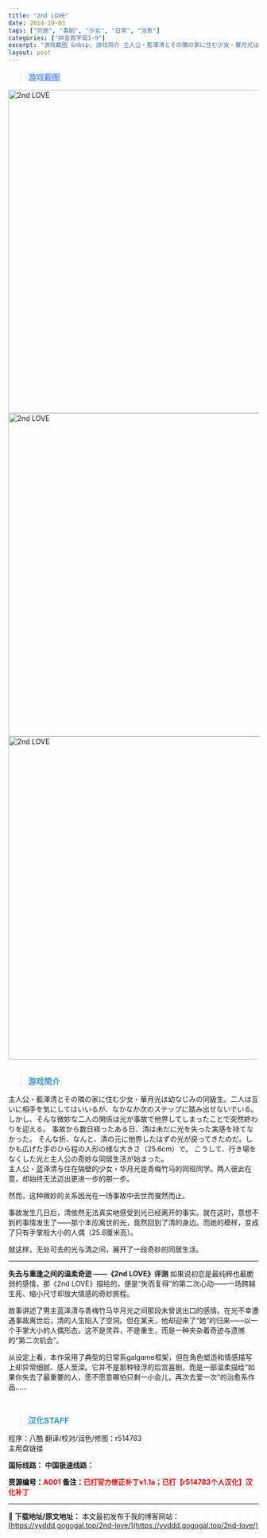 ```yaml
---
title: "2nd LOVE"
date: 2014-10-03
tags: ["同居", "喜剧", "少女", "日常", "治愈"]
categories: ["拼音首字母1~9"]
excerpt: "游戏截图 &nbsp; 游戏简介 主人公・藍澤清とその隣の家に住む少女・華月光は幼なじみの同級生。二人は互いに相手を気にしてはいいるが、なかなか次のステップに踏み出せないでいる。 しかし、そんな微妙な二人の関係は光が事故で他界してしまったことで突然終わりを迎える。 事故から数日経ったある日、清は未だ&hellip;"
layout: post
---
```


<div>
<blockquote><b><span style="font-size: 12pt; color: #6699ff;">游戏截图</span></b></blockquote>
<div><img title="点击放大" src="https://yyddd.gogogal.top/wp-content/uploads/2025/04/20250402_67ecddbad6e1e.webp" alt="2nd LOVE" width="650" /></div>
<div><img title="点击放大" src="https://yyddd.gogogal.top/wp-content/uploads/2025/04/20250402_67ecddbc15964.webp" alt="2nd LOVE" width="650" /></div>
<div><img title="点击放大" src="https://yyddd.gogogal.top/wp-content/uploads/2025/04/20250402_67ecddbd52e17.webp" alt="2nd LOVE" width="650" /></div>
&nbsp;
<blockquote><b><span style="font-size: 12pt; color: #3399cc;">游戏简介</span></b></blockquote>
<div>主人公・藍澤清とその隣の家に住む少女・華月光は幼なじみの同級生。二人は互いに相手を気にしてはいいるが、なかなか次のステップに踏み出せないでいる。
しかし、そんな微妙な二人の関係は光が事故で他界してしまったことで突然終わりを迎える。
事故から数日経ったある日、清は未だに光を失った実感を持てなかった。
そんな折、なんと、清の元に他界したはずの光が戻ってきたのだ。しかも広げた手のひら程の人形の様な大きさ（25.6cm）で。
こうして、行き場をなくした光と主人公の奇妙な同居生活が始まった。</div>
</div>
<div>主人公・蓝泽清与住在隔壁的少女・华月光是青梅竹马的同班同学。两人彼此在意，却始终无法迈出更进一步的那一步。</div>
<div>

然而，这种微妙的关系因光在一场事故中去世而戛然而止。

事故发生几日后，清依然无法真实地感受到光已经离开的事实。就在这时，意想不到的事情发生了——那个本应离世的光，竟然回到了清的身边。而她的模样，变成了只有手掌般大小的人偶（25.6厘米高）。

就这样，无处可去的光与清之间，展开了一段奇妙的同居生活。

<hr />

</div>
<strong>失去与重逢之间的温柔奇迹 ——《2nd LOVE》评测</strong>
如果说初恋是最纯粹也最脆弱的感情，那《2nd LOVE》描绘的，便是“失而复得”的第二次心动——一场跨越生死、缩小尺寸却放大情感的奇妙旅程。

故事讲述了男主蓝泽清与青梅竹马华月光之间那段未曾说出口的感情。在光不幸遭遇事故离世后，清的人生陷入了空洞。但在某天，他却迎来了“她”的归来——以一个手掌大小的人偶形态。这不是灵异，不是重生，而是一种夹杂着奇迹与遗憾的“第二次机会”。

从设定上看，本作采用了典型的日常系galgame框架，但在角色塑造和情感描写上却异常细腻、感人至深。它并不是那种轻浮的后宫喜剧，而是一部温柔描绘“如果你失去了最重要的人，愿不愿意哪怕只剩一小会儿，再次去爱一次”的治愈系作品……
<div>

&nbsp;
<blockquote><b><span style="font-size: 12pt; color: #3399cc;">汉化STAFF</span></b></blockquote>
<div>程序：八酷
翻译/校对/润色/修图：r514783</div>
<div></div>
<div class="panel panel-primary">
<div class="panel-heading">主用盘链接</div>
<div class="panel-body">

<b>国际线路：</b>
<b>中国极速线路：</b>



</div>
<div class="panel-footer"><span style="color: #ff0000;"><b><span style="color: #000000;">资源编号：</span>A001</b></span>
<span style="color: #ff0000;"><b><span style="color: #000000;">备注：</span>已打官方修正补丁v1.1a；已打【r514783个人汉化】汉化补丁</b></span></div>
</div>
</div>

---
📖 **下载地址/原文地址：** 本文最初发布于我的博客网站：[https://yyddd.gogogal.top/2nd-love/](https://yyddd.gogogal.top/2nd-love/)
